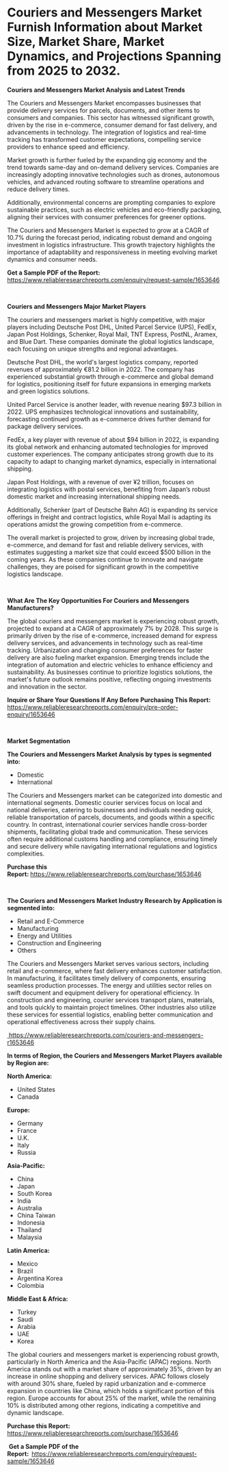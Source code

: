 <p><h1>Couriers and Messengers Market Furnish Information about Market Size, Market Share, Market Dynamics, and Projections Spanning from 2025 to 2032.</h1></p><p><strong>Couriers and Messengers Market Analysis and Latest Trends</strong></p>
<p><p>The Couriers and Messengers Market encompasses businesses that provide delivery services for parcels, documents, and other items to consumers and companies. This sector has witnessed significant growth, driven by the rise in e-commerce, consumer demand for fast delivery, and advancements in technology. The integration of logistics and real-time tracking has transformed customer expectations, compelling service providers to enhance speed and efficiency.</p><p>Market growth is further fueled by the expanding gig economy and the trend towards same-day and on-demand delivery services. Companies are increasingly adopting innovative technologies such as drones, autonomous vehicles, and advanced routing software to streamline operations and reduce delivery times.</p><p>Additionally, environmental concerns are prompting companies to explore sustainable practices, such as electric vehicles and eco-friendly packaging, aligning their services with consumer preferences for greener options.</p><p>The Couriers and Messengers Market is expected to grow at a CAGR of 10.7% during the forecast period, indicating robust demand and ongoing investment in logistics infrastructure. This growth trajectory highlights the importance of adaptability and responsiveness in meeting evolving market dynamics and consumer needs.</p></p>
<p><strong>Get a Sample PDF of the Report:&nbsp;</strong> <a href="https://www.reliableresearchreports.com/enquiry/request-sample/1653646?utm_campaign=3431&utm_medium=2&utm_source=Github&utm_content=ia&utm_term=16042025&utm_id=couriers-and-messengers">https://www.reliableresearchreports.com/enquiry/request-sample/1653646</a></p>
<p>&nbsp;</p>
<p><strong>Couriers and Messengers Major Market Players</strong></p>
<p><p>The couriers and messengers market is highly competitive, with major players including Deutsche Post DHL, United Parcel Service (UPS), FedEx, Japan Post Holdings, Schenker, Royal Mail, TNT Express, PostNL, Aramex, and Blue Dart. These companies dominate the global logistics landscape, each focusing on unique strengths and regional advantages.</p><p>Deutsche Post DHL, the world's largest logistics company, reported revenues of approximately €81.2 billion in 2022. The company has experienced substantial growth through e-commerce and global demand for logistics, positioning itself for future expansions in emerging markets and green logistics solutions.</p><p>United Parcel Service is another leader, with revenue nearing $97.3 billion in 2022. UPS emphasizes technological innovations and sustainability, forecasting continued growth as e-commerce drives further demand for package delivery services.</p><p>FedEx, a key player with revenue of about $94 billion in 2022, is expanding its global network and enhancing automated technologies for improved customer experiences. The company anticipates strong growth due to its capacity to adapt to changing market dynamics, especially in international shipping.</p><p>Japan Post Holdings, with a revenue of over ¥2 trillion, focuses on integrating logistics with postal services, benefiting from Japan’s robust domestic market and increasing international shipping needs.</p><p>Additionally, Schenker (part of Deutsche Bahn AG) is expanding its service offerings in freight and contract logistics, while Royal Mail is adapting its operations amidst the growing competition from e-commerce.</p><p>The overall market is projected to grow, driven by increasing global trade, e-commerce, and demand for fast and reliable delivery services, with estimates suggesting a market size that could exceed $500 billion in the coming years. As these companies continue to innovate and navigate challenges, they are poised for significant growth in the competitive logistics landscape.</p></p>
<p>&nbsp;</p>
<p><strong>What Are The Key Opportunities For Couriers and Messengers Manufacturers?</strong></p>
<p><p>The global couriers and messengers market is experiencing robust growth, projected to expand at a CAGR of approximately 7% by 2028. This surge is primarily driven by the rise of e-commerce, increased demand for express delivery services, and advancements in technology such as real-time tracking. Urbanization and changing consumer preferences for faster delivery are also fueling market expansion. Emerging trends include the integration of automation and electric vehicles to enhance efficiency and sustainability. As businesses continue to prioritize logistics solutions, the market's future outlook remains positive, reflecting ongoing investments and innovation in the sector.</p></p>
<p><strong>Inquire or Share Your Questions If Any Before Purchasing This Report:</strong> <a href="https://www.reliableresearchreports.com/enquiry/pre-order-enquiry/1653646?utm_campaign=3431&utm_medium=2&utm_source=Github&utm_content=ia&utm_term=16042025&utm_id=couriers-and-messengers">https://www.reliableresearchreports.com/enquiry/pre-order-enquiry/1653646</a></p>
<p>&nbsp;</p>
<p><strong>Market Segmentation</strong></p>
<p><strong>The Couriers and Messengers Market Analysis by types is segmented into:</strong></p>
<p><ul><li>Domestic</li><li>International</li></ul></p>
<p><p>The Couriers and Messengers market can be categorized into domestic and international segments. Domestic courier services focus on local and national deliveries, catering to businesses and individuals needing quick, reliable transportation of parcels, documents, and goods within a specific country. In contrast, international courier services handle cross-border shipments, facilitating global trade and communication. These services often require additional customs handling and compliance, ensuring timely and secure delivery while navigating international regulations and logistics complexities.</p></p>
<p><strong>Purchase this Report:&nbsp;</strong><a href="https://www.reliableresearchreports.com/purchase/1653646?utm_campaign=3431&utm_medium=2&utm_source=Github&utm_content=ia&utm_term=16042025&utm_id=couriers-and-messengers">https://www.reliableresearchreports.com/purchase/1653646</a></p>
<p>&nbsp;</p>
<p><strong>The Couriers and Messengers Market Industry Research by Application is segmented into:</strong></p>
<p><ul><li>Retail and E-Commerce</li><li>Manufacturing</li><li>Energy and Utilities</li><li>Construction and Engineering</li><li>Others</li></ul></p>
<p><p>The Couriers and Messengers Market serves various sectors, including retail and e-commerce, where fast delivery enhances customer satisfaction. In manufacturing, it facilitates timely delivery of components, ensuring seamless production processes. The energy and utilities sector relies on swift document and equipment delivery for operational efficiency. In construction and engineering, courier services transport plans, materials, and tools quickly to maintain project timelines. Other industries also utilize these services for essential logistics, enabling better communication and operational effectiveness across their supply chains.</p></p>
<p><a href="https://www.reliableresearchreports.com/couriers-and-messengers-r1653646?utm_campaign=3431&utm_medium=2&utm_source=Github&utm_content=ia&utm_term=16042025&utm_id=couriers-and-messengers">&nbsp;https://www.reliableresearchreports.com/couriers-and-messengers-r1653646</a></p>
<p><strong>In terms of Region, the Couriers and Messengers Market Players available by Region are:</strong></p>
<p>
    <p> <strong> North America: </strong>
        <ul>
            <li>United States</li>
            <li>Canada</li>
        </ul>
        </p> 
    <p> <strong> Europe: </strong>
        <ul>
            <li>Germany</li>
            <li>France</li>
            <li>U.K.</li>
            <li>Italy</li>
            <li>Russia</li>
        </ul>
        </p> 
    <p> <strong> Asia-Pacific: </strong>
        <ul>
            <li>China</li>
            <li>Japan</li>
            <li>South Korea</li>
            <li>India</li>
            <li>Australia</li>
            <li>China Taiwan</li>
            <li>Indonesia</li>
            <li>Thailand</li>
            <li>Malaysia</li>
        </ul>
        </p> 
    <p> <strong> Latin America: </strong>
        <ul>
            <li>Mexico</li>
            <li>Brazil</li>
            <li>Argentina Korea</li>
            <li>Colombia</li>
        </ul>
        </p> 
    <p> <strong> Middle East & Africa: </strong>
        <ul>
            <li>Turkey</li>
            <li>Saudi</li>
            <li>Arabia</li>
            <li>UAE</li>
            <li>Korea</li>
        </ul>
    </p>
    </p>
<p><p>The global couriers and messengers market is experiencing robust growth, particularly in North America and the Asia-Pacific (APAC) regions. North America stands out with a market share of approximately 35%, driven by an increase in online shopping and delivery services. APAC follows closely with around 30% share, fueled by rapid urbanization and e-commerce expansion in countries like China, which holds a significant portion of this region. Europe accounts for about 25% of the market, while the remaining 10% is distributed among other regions, indicating a competitive and dynamic landscape.</p></p>
<p><strong>Purchase this Report: </strong><a href="https://www.reliableresearchreports.com/purchase/1653646?utm_campaign=3431&utm_medium=2&utm_source=Github&utm_content=ia&utm_term=16042025&utm_id=couriers-and-messengers">https://www.reliableresearchreports.com/purchase/1653646</a></p>
<p>&nbsp;<strong>Get a Sample PDF of the Report:&nbsp;&nbsp;</strong><a href="https://www.reliableresearchreports.com/enquiry/request-sample/1653646?utm_campaign=3431&utm_medium=2&utm_source=Github&utm_content=ia&utm_term=16042025&utm_id=couriers-and-messengers">https://www.reliableresearchreports.com/enquiry/request-sample/1653646</a></p>
<p><strong></strong></p>
<p><p></p><p></p><p></p></p>